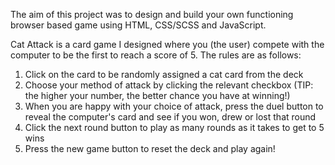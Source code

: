 The aim of this project was to design and build your own functioning browser based game using HTML, CSS/SCSS and JavaScript.

Cat Attack is a card game I designed where you (the user) compete with the computer to be the first to reach a score of 5.
The rules are as follows:

1. Click on the card to be randomly assigned a cat card from the deck
2. Choose your method of attack by clicking the relevant checkbox (TIP: the higher your number, the better chance you have at winning!)
3. When you are happy with your choice of attack, press the duel button to reveal the computer's card and see if you won, drew or lost that round
4. Click the next round button to play as many rounds as it takes to get to 5 wins
5. Press the new game button to reset the deck and play again!
